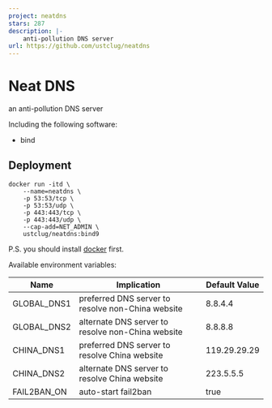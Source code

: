```yaml
---
project: neatdns
stars: 287
description: |-
    anti-pollution DNS server
url: https://github.com/ustclug/neatdns
---
```


# Neat DNS

an anti-pollution DNS server

Including the following software:

* bind

## Deployment

```shell
docker run -itd \
	--name=neatdns \
	-p 53:53/tcp \
	-p 53:53/udp \
	-p 443:443/tcp \
	-p 443:443/udp \
	--cap-add=NET_ADMIN \
	ustclug/neatdns:bind9
```

P.S. you should install [docker](https://www.docker.com) first.

Available environment variables:

| Name              | Implication                              | Default Value               |
| ----------------- | ---------------------------------------- | --------------------------- |
| GLOBAL_DNS1       | preferred DNS server to resolve non-China website | 8.8.4.4                     |
| GLOBAL_DNS2       | alternate DNS server to resolve non-China website | 8.8.8.8                     |
| CHINA_DNS1        | preferred DNS server to resolve China website | 119.29.29.29                |
| CHINA_DNS2        | alternate DNS server to resolve China website | 223.5.5.5                   |
| FAIL2BAN_ON       | auto-start fail2ban                      | true                        |


